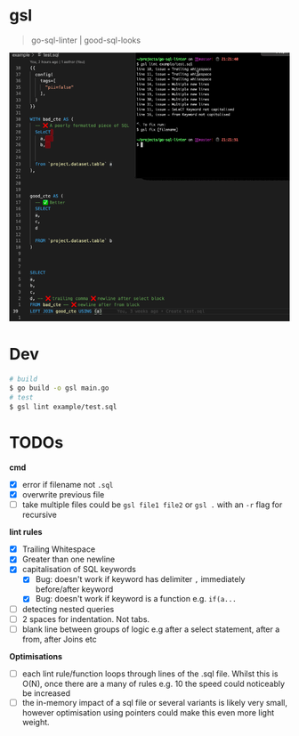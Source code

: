 # gsl
> go-sql-linter | good-sql-looks

![](./example/gsl-in-action.gif)

# Dev
```bash
# build
$ go build -o gsl main.go
# test
$ gsl lint example/test.sql
```

# TODOs
**cmd**
- [x] error if filename not `.sql`
- [x] overwrite previous file
- [ ] take multiple files could be `gsl file1 file2` or `gsl .` with an `-r` flag for recursive

**lint rules**
- [x] Trailing Whitespace
- [x] Greater than one newline
- [x] capitalisation of SQL keywords
  - [x] Bug: doesn't work if keyword has delimiter `,` immediately before/after keyword
  - [x] Bug: doesn't work if keyword is a function e.g. `if(a...`
- [ ] detecting nested queries
- [ ] 2 spaces for indentation. Not tabs.
- [ ] blank line between groups of logic e.g after a select statement, after a from, after Joins etc

**Optimisations**
- [ ] each lint rule/function loops through lines of the .sql file. Whilst this is O(N), once there are a many of rules e.g. 10 the speed could noticeably be increased
- [ ] the in-memory impact of a sql file or several variants is likely very small, however optimisation using pointers could make this even more light weight.
